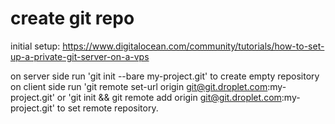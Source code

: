 # create git repo
initial setup:
https://www.digitalocean.com/community/tutorials/how-to-set-up-a-private-git-server-on-a-vps

on server side run 'git init --bare my-project.git' to create empty repository
on client side run 'git remote set-url origin git@git.droplet.com:my-project.git' or 'git init && git remote add origin git@git.droplet.com:my-project.git' to set remote repository.

